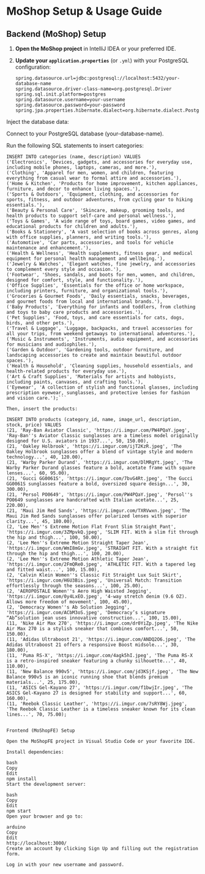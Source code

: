 # MoShop Setup & Usage Guide

## Backend (MoShop) Setup

1. **Open the MoShop project** in IntelliJ IDEA or your preferred IDE.

2. **Update your `application.properties`** (or `.yml`) with your PostgreSQL configuration:

   ```properties
   spring.datasource.url=jdbc:postgresql://localhost:5432/your-database-name
   spring.datasource.driver-class-name=org.postgresql.Driver
   spring.sql.init.platform=postgres
   spring.datasource.username=your-username
   spring.datasource.password=your-password
   spring.jpa.properties.hibernate.dialect=org.hibernate.dialect.PostgreSQLDialect
Inject the database data:

Connect to your PostgreSQL database (your-database-name).

Run the following SQL statements to insert categories:

```
INSERT INTO categories (name, description) VALUES
('Electronics', 'Devices, gadgets, and accessories for everyday use, including mobile phones, laptops, cameras, and more.'),
('Clothing', 'Apparel for men, women, and children, featuring everything from casual wear to formal attire and accessories.'),
('Home & Kitchen', 'Products for home improvement, kitchen appliances, furniture, and decor to enhance living spaces.'),
('Sports & Outdoors', 'Equipment, clothing, and accessories for sports, fitness, and outdoor adventures, from cycling gear to hiking essentials.'),
('Beauty & Personal Care', 'Skincare, makeup, grooming tools, and health products to support self-care and personal wellness.'),
('Toys & Games', 'A wide range of toys, board games, video games, and educational products for children and adults.'),
('Books & Stationery', 'A vast selection of books across genres, along with office supplies, planners, and writing tools.'),
('Automotive', 'Car parts, accessories, and tools for vehicle maintenance and enhancement.'),
('Health & Wellness', 'Health supplements, fitness gear, and medical equipment for personal health management and wellbeing.'),
('Jewelry & Watches', 'Elegant watches, fine jewelry, and accessories to complement every style and occasion.'),
('Footwear', 'Shoes, sandals, and boots for men, women, and children, designed for comfort, style, and functionality.'),
('Office Supplies', 'Essentials for the office or home workspace, including printers, furniture, and organizational tools.'),
('Groceries & Gourmet Foods', 'Daily essentials, snacks, beverages, and gourmet foods from local and international brands.'),
('Baby Products', 'Everything for infants and toddlers, from clothing and toys to baby care products and accessories.'),
('Pet Supplies', 'Food, toys, and care essentials for cats, dogs, birds, and other pets.'),
('Travel & Luggage', 'Luggage, backpacks, and travel accessories for all your trips, from weekend getaways to international adventures.'),
('Music & Instruments', 'Instruments, audio equipment, and accessories for musicians and audiophiles.'),
('Garden & Outdoor', 'Gardening tools, outdoor furniture, and landscaping accessories to create and maintain beautiful outdoor spaces.'),
('Health & Household', 'Cleaning supplies, household essentials, and health-related products for everyday use.'),
('Art & Craft Supplies', 'Materials for artists and hobbyists, including paints, canvases, and crafting tools.'),
('Eyewear', 'A collection of stylish and functional glasses, including prescription eyewear, sunglasses, and protective lenses for fashion and vision care.');```

Then, insert the products:

INSERT INTO products (category_id, name, image_url, description, stock, price) VALUES
(21, 'Ray-Ban Aviator Classic', 'https://i.imgur.com/PW4PQaY.jpeg', 'Ray-Ban''s Aviator Classic sunglasses are a timeless model originally designed for U.S. aviators in 1937...', 50, 150.00),
(21, 'Oakley Holbrook', 'https://i.imgur.com/ijT2KzR.jpeg', 'The Oakley Holbrook sunglasses offer a blend of vintage style and modern technology...', 40, 120.00),
(21, 'Warby Parker Durand', 'https://i.imgur.com/DlMRgYt.jpeg', 'The Warby Parker Durand glasses feature a bold, acetate frame with square lenses...', 60, 95.00),
(21, 'Gucci GG0061S', 'https://i.imgur.com/7bvG4Rt.jpeg', 'The Gucci GG0061S sunglasses feature a bold, oversized square design...', 30, 300.00),
(21, 'Persol PO0649', 'https://i.imgur.com/PW4PQaY.jpeg', 'Persol''s PO0649 sunglasses are handcrafted with Italian acetate...', 25, 220.00),
(21, 'Maui Jim Red Sands', 'https://i.imgur.com/TXRVwxn.jpeg', 'The Maui Jim Red Sands sunglasses offer polarized lenses with superior clarity...', 45, 180.00),
(2, 'Lee Men''s Extreme Motion Flat Front Slim Straight Pant', 'https://i.imgur.com/3ZMpvkQ.jpeg', 'SLIM FIT. With a slim fit through the hip and thigh...', 100, 50.00),
(2, 'Lee Men''s Extreme Motion Straight Taper Jean', 'https://i.imgur.com/WmI8mGv.jpeg', 'STRAIGHT FIT. With a straight fit through the hip and thigh...', 100, 20.00),
(2, 'Lee Men''s Extreme Motion Athletic Taper Jean', 'https://i.imgur.com/2FmQRe0.jpeg', 'ATHLETIC FIT. With a tapered leg and fitted waist...', 100, 15.00),
(2, 'Calvin Klein Women''s Classic Fit Straight Lux Suit Skirt', 'https://i.imgur.com/H6U3Bis.jpeg', 'Universal Match: Transition effortlessly through the seasons...', 100, 25.00),
(2, 'AEROPOSTALE Women''s Aero High Waisted Jegging', 'https://i.imgur.com/0y4LxEO.jpeg', '4-way stretch denim (9.6 OZ). Allows more freedom of movement', 100, 45.00),
(2, 'Democracy Women''s Ab Solution Jegging', 'https://i.imgur.com/ACbM3oS.jpeg', 'Democracy’s signature “Ab”solution jean uses innovative construction...', 100, 15.00),
(11, 'Nike Air Max 270', 'https://i.imgur.com/dr0YiZp.jpeg', 'The Nike Air Max 270 is a stylish sneaker that combines comfort...', 50, 150.00),
(11, 'Adidas Ultraboost 21', 'https://i.imgur.com/ANDQ2O6.jpeg', 'The Adidas Ultraboost 21 offers a responsive Boost midsole...', 30, 180.00),
(11, 'Puma RS-X', 'https://i.imgur.com/4agk5hI.jpeg', 'The Puma RS-X is a retro-inspired sneaker featuring a chunky silhouette...', 40, 110.00),
(11, 'New Balance 990v5', 'https://i.imgur.com/jd3KSjf.jpeg', 'The New Balance 990v5 is an iconic running shoe that blends premium materials...', 25, 175.00),
(11, 'ASICS Gel-Kayano 27', 'https://i.imgur.com/f1bwjIr.jpeg', 'The ASICS Gel-Kayano 27 is designed for stability and support...', 60, 160.00),
(11, 'Reebok Classic Leather', 'https://i.imgur.com/7sRY8Wj.jpeg', 'The Reebok Classic Leather is a timeless sneaker known for its clean lines...', 70, 75.00);


Frontend (MoShopFE) Setup

Open the MoShopFE project in Visual Studio Code or your favorite IDE.

Install dependencies:

bash
Copy
Edit
npm install
Start the development server:

bash
Copy
Edit
npm start
Open your browser and go to:

arduino
Copy
Edit
http://localhost:3000/
Create an account by clicking Sign Up and filling out the registration form.

Log in with your new username and password.
